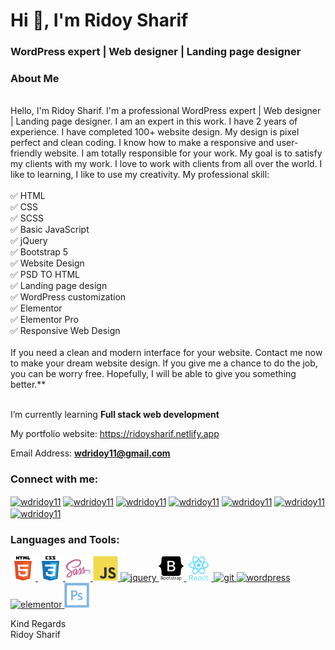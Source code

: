 <h1>Hi 👋, I'm Ridoy Sharif</h1>
<h3>WordPress expert | Web designer | Landing page designer</h3>

<h3>About Me </h3><br/> 
Hello, I'm Ridoy Sharif. I'm a professional WordPress expert | Web designer | Landing page designer. I am an expert in this work. I have 2 years of experience. I have completed 100+ website design. My design is pixel perfect and clean coding. I know how to make a responsive and user-friendly website. I am totally responsible for your work. My goal is to satisfy my clients with my work. I love to work with clients from all over the world. I like to learning, I like to use my creativity. My professional skill:<br/>
<br/>
✅ HTML<br/>
✅ CSS<br/>
✅ SCSS<br/>
✅ Basic JavaScript<br/>
✅ jQuery<br/>
✅ Bootstrap 5<br/>
✅ Website Design<br/>
✅ PSD TO HTML<br/>
✅ Landing page design<br/>
✅ WordPress customization<br/>
✅ Elementor<br/>
✅ Elementor Pro<br/>
✅ Responsive Web Design<br/>
<br/>
If you need a clean and modern interface for your website. Contact me now to make your dream website design. If you give me a chance to do the job, you can be worry free. Hopefully, I will be able to give you something better.**<br/><br/>


I’m currently learning **Full stack web development**

My portfolio website: https://ridoysharif.netlify.app

Email Address: **wdridoy11@gmail.com**

<h3 align="left">Connect with me:</h3>
<p align="left">
<a href="https://fb.com/wdridoy11" target="blank"><img align="center" src="https://raw.githubusercontent.com/rahuldkjain/github-profile-readme-generator/master/src/images/icons/Social/facebook.svg" alt="wdridoy11" height="30" width="40" /></a>
<a href="https://twitter.com/wdridoy11" target="blank"><img align="center" src="https://raw.githubusercontent.com/rahuldkjain/github-profile-readme-generator/master/src/images/icons/Social/twitter.svg" alt="wdridoy11" height="30" width="40" /></a>
<a href="https://instagram.com/wdridoy11" target="blank"><img align="center" src="https://raw.githubusercontent.com/rahuldkjain/github-profile-readme-generator/master/src/images/icons/Social/instagram.svg" alt="wdridoy11" height="30" width="40" /></a>
<a href="https://linkedin.com/in/wdridoy11" target="blank"><img align="center" src="https://raw.githubusercontent.com/rahuldkjain/github-profile-readme-generator/master/src/images/icons/Social/linked-in-alt.svg" alt="wdridoy11" height="30" width="40" /></a>
<a href="https://www.behance.net/wdridoy11" target="blank"><img align="center" src="https://raw.githubusercontent.com/rahuldkjain/github-profile-readme-generator/master/src/images/icons/Social/behance.svg" alt="wdridoy11" height="30" width="40" /></a>
<a href="https://dribbble.com/wdridoy11" target="blank"><img align="center" src="https://raw.githubusercontent.com/rahuldkjain/github-profile-readme-generator/master/src/images/icons/Social/dribbble.svg" alt="wdridoy11" height="30" width="40" /></a>
<a href="https://stackoverflow.com/users/wdridoy11" target="blank"><img align="center" src="https://raw.githubusercontent.com/rahuldkjain/github-profile-readme-generator/master/src/images/icons/Social/stack-overflow.svg" alt="wdridoy11" height="30" width="40" /></a>
</p>

<h3 align="left">Languages and Tools:</h3>
<p align="left">
   <a href="https://www.w3.org/html/" target="_blank" rel="noreferrer">
      <img src="https://raw.githubusercontent.com/devicons/devicon/master/icons/html5/html5-original-wordmark.svg"
         alt="html5" width="40" height="40" />
   </a>
   <a href="https://www.w3schools.com/css/" target="_blank" rel="noreferrer">
      <img src="https://raw.githubusercontent.com/devicons/devicon/master/icons/css3/css3-original-wordmark.svg"
         alt="css3" width="40" height="40" />
   </a>
   <a href="https://sass-lang.com" target="_blank" rel="noreferrer">
      <img src="https://raw.githubusercontent.com/devicons/devicon/master/icons/sass/sass-original.svg" alt="sass"
         width="40" height="40" />
   </a>
   <a href="https://developer.mozilla.org/en-US/docs/Web/JavaScript" target="_blank" rel="noreferrer">
      <img src="https://raw.githubusercontent.com/devicons/devicon/master/icons/javascript/javascript-original.svg"
         alt="javascript" width="40" height="40" />
   </a>
   <a href="https://jquery.com" target="_blank" rel="noreferrer">
      <img src="https://w7.pngwing.com/pngs/606/221/png-transparent-jquery-original-logo-icon.png" alt="jquery"
         width="40" height="40" />
   </a>
   <a href="https://getbootstrap.com" target="_blank" rel="noreferrer">
      <img src="https://raw.githubusercontent.com/devicons/devicon/master/icons/bootstrap/bootstrap-plain-wordmark.svg"
         alt="bootstrap" width="40" height="40" />
   </a>
   <a href="https://reactjs.org/" target="_blank" rel="noreferrer">
      <img src="https://raw.githubusercontent.com/devicons/devicon/master/icons/react/react-original-wordmark.svg"
         alt="react" width="40" height="40" />
   </a>
   <a href="https://git-scm.com/" target="_blank" rel="noreferrer">
      <img src="https://www.vectorlogo.zone/logos/git-scm/git-scm-icon.svg" alt="git" width="40" height="40" />
   </a>
   <a href="https://wordpress.org" target="_blank" rel="noreferrer">
      <img
         src="https://upload.wikimedia.org/wikipedia/commons/thumb/9/98/WordPress_blue_logo.svg/2048px-WordPress_blue_logo.svg.png"
         alt="wordpress" width="40" height="40" />
   </a>
   <a href="https://elementor.com/" target="_blank" rel="noreferrer">
      <img src="https://elementor.com/marketing/wp-content/uploads/2021/10/Elementor-Logo-Symbol-Red.png"
         alt="elementor" width="40" height="40" />
   </a>
   <a href="https://www.photoshop.com/en" target="_blank" rel="noreferrer">
      <img src="https://raw.githubusercontent.com/devicons/devicon/master/icons/photoshop/photoshop-line.svg"
         alt="photoshop" width="40" height="40" />
   </a>
</p>

<p>
Kind Regards<br/>
Ridoy Sharif
</p>
